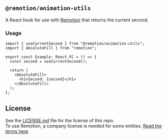 ## `@remotion/animation-utils`

A React hook for use with [Remotion](https://remotion.dev/) that returns the current second.

### Usage

```tsx
import { useCurrentSecond } from "@remotion/animation-utils";
import { AbsoluteFill } from "remotion";

export const Example: React.FC = () => {
  const second = useCurrentSecond();

  return (
    <AbsoluteFill>
      <h1>Second: {second}</h1>
    </AbsoluteFill>
  );
};
```

## License

See the [LICENSE.md](LICENSE.md) file for the license of this repo.  
To use Remotion, a company license is needed for some entities. [Read the terms here](https://github.com/remotion-dev/remotion/blob/main/LICENSE.md).
